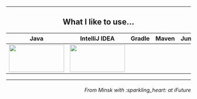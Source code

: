 


___
<h2 align="center">What I like to use...</h3>

| Java | IntelliJ IDEA | Gradle | Maven | Junit5 | Selenide | Cucumber |
|:------:|:----:|:----:|:------:|:------:|:------:|:------:|
| <img src="https://github.com/Vasili888-QA/Vasili888-QA/blob/master/images/java.png" width="150" height="75"> | <img src="https://github.com/Vasili888-QA/Vasili888-QA/blob/master/images/intelliJ-IDEA.jpg" width="150" height="75"> |||| <img src="https://github.com/Vasili888-QA/Vasili888-QA/blob/master/images/cucumber.jpg" width="150" height="75"> |

---


<h6 align="right">From Minsk with :sparkling_heart:  at iFuture</h6>

